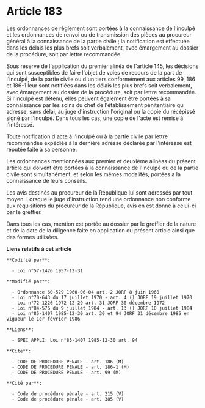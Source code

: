 # Article 183

Les ordonnances de règlement sont portées à la connaissance de l'inculpé et les ordonnances de renvoi ou de transmission des
pièces au procureur général à la connaissance de la partie civile ; la notification est effectuée dans les délais les plus
brefs soit verbalement, avec émargement au dossier de la procédure, soit par lettre recommandée.

Sous réserve de l'application du premier alinéa de l'article 145, les décisions qui sont susceptibles de faire l'objet de
voies de recours de la part de l'inculpé, de la partie civile ou d'un tiers conformément aux articles 99, 186 et 186-1 leur
sont notifiées dans les délais les plus brefs soit verbalement, avec émargement au dossier de la procédure, soit par lettre
recommandée. Si l'inculpé est détenu, elles peuvent également être portées à sa connaissance par les soins du chef de
l'établissement pénitentiaire qui adresse, sans délai, au juge d'instruction l'original ou la copie du récépissé signé par
l'inculpé. Dans tous les cas, une copie de l'acte est remise à l'intéressé.

Toute notification d'acte à l'inculpé ou à la partie civile par lettre recommandée expédiée à la dernière adresse déclarée
par l'intéressé est réputée faite à sa personne.

Les ordonnances mentionnées aux premier et deuxième alinéas du présent article qui doivent être portées à la connaissance de
l'inculpé ou de la partie civile sont simultanément, et selon les mêmes modalités, portées à la connaissance de leurs
conseils.

Les avis destinés au procureur de la République lui sont adressés par tout moyen. Lorsque le juge d'instruction rend une
ordonnance non conforme aux réquisitions du procureur de la République, avis en est donné à celui-ci par le greffier.

Dans tous les cas, mention est portée au dossier par le greffier de la nature et de la date de la diligence faite en
application du présent article ainsi que des formes utilisées.

**Liens relatifs à cet article**

	**Codifié par**:

	  - Loi n°57-1426 1957-12-31

	**Modifié par**:

	  - Ordonnance 60-529 1960-06-04 art. 2 JORF 8 juin 1960
	  - Loi n°70-643 du 17 juillet 1970 - art. 4 () JORF 19 juillet 1970
	  - Loi n°72-1226 1972-12-29 art. 31 JORF 30 décembre 1972
	  - Loi n°84-576 du 9 juillet 1984 - art. 13 () JORF 10 juillet 1984
	  - Loi n°85-1407 1985-12-30 art. 30 et 94 JORF 31 décembre 1985 en vigueur le 1er février 1986

	**Liens**:

	  - SPEC_APPLI: Loi n°85-1407 1985-12-30 art. 94

	**Cite**:

	  - CODE DE PROCEDURE PENALE - art. 186 (M)
	  - CODE DE PROCEDURE PENALE - art. 186-1 (M)
	  - CODE DE PROCEDURE PENALE - art. 99 (M)

	**Cité par**:

	  - Code de procédure pénale - art. 215 (V)
	  - Code de procédure pénale - art. 385 (V)
